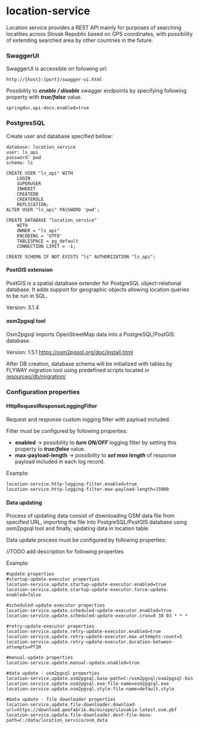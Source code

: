 # location-service

Location service provides a REST API mainly for purposes of searching localities across Slovak Republic based on GPS coordinates, with possibility of extending
searched area by other countries in the future.

### SwaggerUI

SwaggerUI is accessible on following url:

```
http://{host}:{port}/swagger-ui.html
```

Possibility to **_enable / disable_** swagger endpoints by specifying following property with **_true/false_** value.

```
springdoc.api-docs.enabled=true
```

### PostgresSQL

Create user and database specified bellow:

```
database: location_service
user: ls_api
password: pwd
schema: ls
```

```postgresql
CREATE USER "ls_api" WITH
    LOGIN
    SUPERUSER
    INHERIT
    CREATEDB
    CREATEROLE
    REPLICATION;
ALTER USER "ls_api" PASSWORD 'pwd';

CREATE DATABASE "location_service"
    WITH
    OWNER = "ls_api"
    ENCODING = 'UTF8'
    TABLESPACE = pg_default
    CONNECTION LIMIT = -1;
    
CREATE SCHEMA IF NOT EXISTS "ls" AUTHORIZATION "ls_api";
```


#### PostGIS extension

PostGIS is a spatial database extender for PostgreSQL object-relational database. It adds support for geographic objects allowing location queries to be run in
SQL.

Version: 3.1.4

#### osm2pgsql tool

Osm2pgsql imports OpenStreetMap data into a PostgreSQL/PostGIS database.

Version: 1.5.1
https://osm2pgsql.org/doc/install.html

After DB creation, database schema will be initialized with tables by FLYWAY migration tool
using predefined scripts located in [resources/db/migration/](src/main/resources/db/migration)


### Configuration properties

#### HttpRequestResponseLoggingFilter

Request and response custom logging filter with payload included.

Filter must be configured by following properties:

* **enabled** -> possibility to **_turn ON/OFF_** logging filter by setting this property to **_true/false_** value.
* **max-payload-length** -> possibility to **_set max length_** of response payload included in each log record.

Example:

```
location-service.http-logging-filter.enabled=true
location-service.http-logging-filter.max-payload-length=15000
```

#### Data updating

Process of updating data consist of downloading OSM data file from specified URL, importing the file into PostgreSQL/PostGIS database using osm2pgsql tool and
finally, updating data in location table.

Data update process must be configured by following properties:

//TODO add description for following properties

Example:

```
#update properties
#startup-update-executor properties
location-service.update.startup-update-executor.enabled=true
location-service.update.startup-update-executor.force-update-enabled=false

#scheduled-update-executor properties
location-service.update.scheduled-update-executor.enabled=true
location-service.update.scheduled-update-executor.cron=0 30 03 * * *

#retry-update-executor properties
location-service.update.retry-update-executor.enabled=true
location-service.update.retry-update-executor.max-attempts-count=5
location-service.update.retry-update-executor.duration-between-attempts=PT1H

#manual-update properties
location-service.update.manual-update.enabled=true

#data update - osm2pgsql properties
location-service.update.osm2pgsql.base-path=C:/osm2pgsql/osm2pgsql-bin
location-service.update.osm2pgsql.exe-file-name=osm2pgsql.exe
location-service.update.osm2pgsql.style-file-name=default.style

#data update - file downloader properties
location-service.update.file-downloader.download-url=https://download.geofabrik.de/europe/slovakia-latest.osm.pbf
location-service.update.file-downloader.dest-file-base-path=C:/data/location_service/osm_data

```
